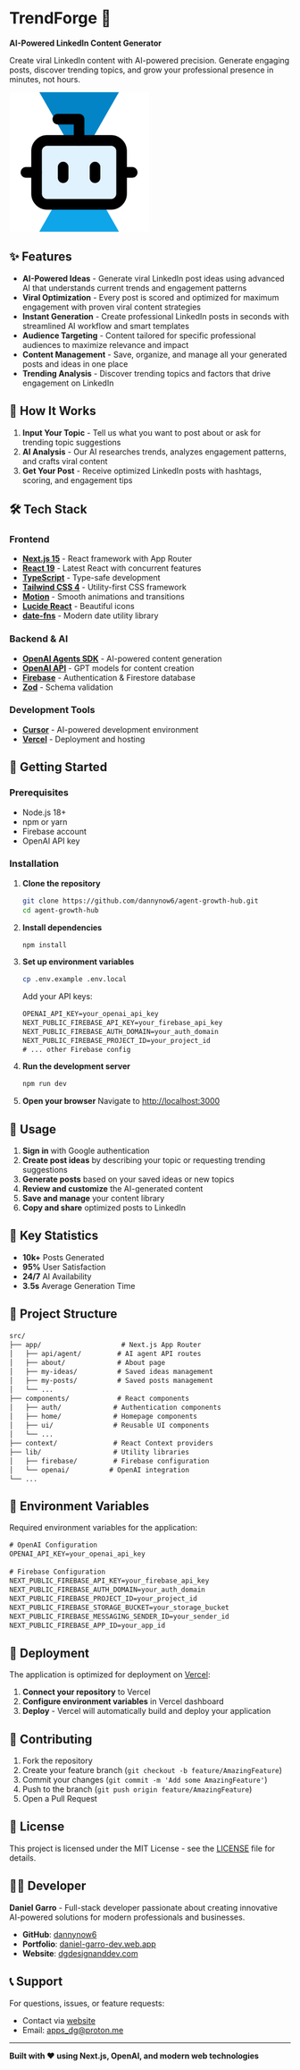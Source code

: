 # TrendForge 🚀

**AI-Powered LinkedIn Content Generator**

Create viral LinkedIn content with AI-powered precision. Generate engaging posts, discover trending topics, and grow your professional presence in minutes, not hours.

![TrendForge](./assets/logo.png)

## ✨ Features

- **AI-Powered Ideas** - Generate viral LinkedIn post ideas using advanced AI that understands current trends and engagement patterns
- **Viral Optimization** - Every post is scored and optimized for maximum engagement with proven viral content strategies
- **Instant Generation** - Create professional LinkedIn posts in seconds with streamlined AI workflow and smart templates
- **Audience Targeting** - Content tailored for specific professional audiences to maximize relevance and impact
- **Content Management** - Save, organize, and manage all your generated posts and ideas in one place
- **Trending Analysis** - Discover trending topics and factors that drive engagement on LinkedIn

## 🎯 How It Works

1. **Input Your Topic** - Tell us what you want to post about or ask for trending topic suggestions
2. **AI Analysis** - Our AI researches trends, analyzes engagement patterns, and crafts viral content
3. **Get Your Post** - Receive optimized LinkedIn posts with hashtags, scoring, and engagement tips

## 🛠️ Tech Stack

### Frontend

- **[Next.js 15](https://nextjs.org/)** - React framework with App Router
- **[React 19](https://react.dev/)** - Latest React with concurrent features
- **[TypeScript](https://www.typescriptlang.org/)** - Type-safe development
- **[Tailwind CSS 4](https://tailwindcss.com/)** - Utility-first CSS framework
- **[Motion](https://motion.dev/)** - Smooth animations and transitions
- **[Lucide React](https://lucide.dev/)** - Beautiful icons
- **[date-fns](https://date-fns.org/)** - Modern date utility library

### Backend & AI

- **[OpenAI Agents SDK](https://openai.github.io/openai-agents-js/)** - AI-powered content generation
- **[OpenAI API](https://openai.com/)** - GPT models for content creation
- **[Firebase](https://firebase.google.com/)** - Authentication & Firestore database
- **[Zod](https://zod.dev/)** - Schema validation

### Development Tools

- **[Cursor](https://cursor.com/)** - AI-powered development environment
- **[Vercel](https://vercel.com/)** - Deployment and hosting

## 🚀 Getting Started

### Prerequisites

- Node.js 18+
- npm or yarn
- Firebase account
- OpenAI API key

### Installation

1. **Clone the repository**

   ```bash
   git clone https://github.com/dannynow6/agent-growth-hub.git
   cd agent-growth-hub
   ```

2. **Install dependencies**

   ```bash
   npm install
   ```

3. **Set up environment variables**

   ```bash
   cp .env.example .env.local
   ```

   Add your API keys:

   ```env
   OPENAI_API_KEY=your_openai_api_key
   NEXT_PUBLIC_FIREBASE_API_KEY=your_firebase_api_key
   NEXT_PUBLIC_FIREBASE_AUTH_DOMAIN=your_auth_domain
   NEXT_PUBLIC_FIREBASE_PROJECT_ID=your_project_id
   # ... other Firebase config
   ```

4. **Run the development server**

   ```bash
   npm run dev
   ```

5. **Open your browser**
   Navigate to [http://localhost:3000](http://localhost:3000)

## 📱 Usage

1. **Sign in** with Google authentication
2. **Create post ideas** by describing your topic or requesting trending suggestions
3. **Generate posts** based on your saved ideas or new topics
4. **Review and customize** the AI-generated content
5. **Save and manage** your content library
6. **Copy and share** optimized posts to LinkedIn

## 🌟 Key Statistics

- **10k+** Posts Generated
- **95%** User Satisfaction
- **24/7** AI Availability
- **3.5s** Average Generation Time

## 📂 Project Structure

```
src/
├── app/                    # Next.js App Router
│   ├── api/agent/         # AI agent API routes
│   ├── about/             # About page
│   ├── my-ideas/          # Saved ideas management
│   ├── my-posts/          # Saved posts management
│   └── ...
├── components/            # React components
│   ├── auth/             # Authentication components
│   ├── home/             # Homepage components
│   ├── ui/               # Reusable UI components
│   └── ...
├── context/              # React Context providers
├── lib/                  # Utility libraries
│   ├── firebase/         # Firebase configuration
│   └── openai/          # OpenAI integration
└── ...
```

## 🔐 Environment Variables

Required environment variables for the application:

```env
# OpenAI Configuration
OPENAI_API_KEY=your_openai_api_key

# Firebase Configuration
NEXT_PUBLIC_FIREBASE_API_KEY=your_firebase_api_key
NEXT_PUBLIC_FIREBASE_AUTH_DOMAIN=your_auth_domain
NEXT_PUBLIC_FIREBASE_PROJECT_ID=your_project_id
NEXT_PUBLIC_FIREBASE_STORAGE_BUCKET=your_storage_bucket
NEXT_PUBLIC_FIREBASE_MESSAGING_SENDER_ID=your_sender_id
NEXT_PUBLIC_FIREBASE_APP_ID=your_app_id
```

## 🚀 Deployment

The application is optimized for deployment on [Vercel](https://vercel.com/):

1. **Connect your repository** to Vercel
2. **Configure environment variables** in Vercel dashboard
3. **Deploy** - Vercel will automatically build and deploy your application

## 🤝 Contributing

1. Fork the repository
2. Create your feature branch (`git checkout -b feature/AmazingFeature`)
3. Commit your changes (`git commit -m 'Add some AmazingFeature'`)
4. Push to the branch (`git push origin feature/AmazingFeature`)
5. Open a Pull Request

## 📄 License

This project is licensed under the MIT License - see the [LICENSE](LICENSE) file for details.

## 👨‍💻 Developer

**Daniel Garro** - Full-stack developer passionate about creating innovative AI-powered solutions for modern professionals and businesses.

- **GitHub**: [dannynow6](https://github.com/dannynow6)
- **Portfolio**: [daniel-garro-dev.web.app](https://daniel-garro-dev.web.app/)
- **Website**: [dgdesignanddev.com](https://dgdesignanddev.com/)

## 📞 Support

For questions, issues, or feature requests:

- Contact via [website](https://dgdesignanddev.com/)
- Email: apps_dg@proton.me

---

**Built with ❤️ using Next.js, OpenAI, and modern web technologies**
